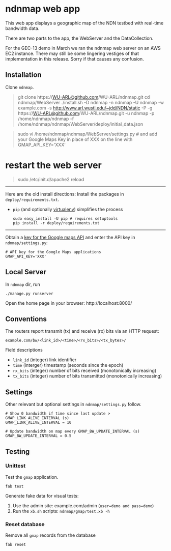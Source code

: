 ndnmap web app
==============

This web app displays a geographic map of the NDN testbed with real-time 
bandwidth data.

There are two parts to the app, the WebServer and the DataCollection.

For the GEC-13 demo in March we ran the ndnmap web server on an AWS EC2 instance.
There may still be some lingering vestiges of that implementation in this release.
Sorry if that causes any confusion.
 

Installation
------------
    
Clone `ndnmap`.

   > git clone https://WU-ARL@github.com/WU-ARL/ndnmap.git
   > cd ndnmap/WebServer
   > ./install.sh -D ndnmap -n ndnmap -U ndnmap -w example.com -s http://www.arl.wustl.edu/~jdd/NDN/static -P <mysql-password> -g https://WU-ARL@github.com/WU-ARL/ndnmap.git -u ndnmap -p /home/ndnmap/ndnmap -f /home/ndnmap/ndnmap/WebServer/deploy/initial_data.json

   > sudo vi /home/ndnmap/ndnmap/WebServer/settings.py    # and add your Google Maps Key in place of XXX on the line with GMAP_API_KEY='XXX'
   # restart the web server 
   > sudo /etc/init.d/apache2 reload

-------------------------------------
Here are the old install directions:
Install the packages in ``deploy/requirements.txt``.

  * ``pip`` (and optionally [virtualenv][1]) simplifies the process

        sudo easy_install -U pip # requires setuptools
        pip install -r deploy/requirements.txt
        

-------------------------------------

Obtain a [key for the Google maps API][2] and enter the API key in
`ndnmap/settings.py`:

    # API key for the Google Maps applications
    GMAP_API_KEY='XXX'

Local Server
----------------

In `ndnmap` dir, run
    
    ./manage.py runserver
    
Open the home page in your browser: http://localhost:8000/


Conventions
-----------

The routers report transmit (tx) and receive (rx) bits via an HTTP request:

    example.com/bw/<link_id>/<time>/<rx_bits>/<tx_bytes>/

Field descriptions

  * `link_id` (integer) link identifier 
  * `time` (interger) timestamp (seconds since the epoch)
  * `rx_bits` (integer) number of bits received (monotonically increasing)
  * `tx_bits` (integer) number of bits transmitted (monotonically increasing)
  
Settings
--------
Other relevant but optional settings in `ndnmap/settings.py` follow.

    # Show 0 bandwidth if time since last update > GMAP_LINK_ALIVE_INTERVAL (s)
    GMAP_LINK_ALIVE_INTERVAL = 10 
    
    # Update bandwidth on map every GMAP_BW_UPDATE_INTERVAL (s)
    GMAP_BW_UPDATE_INTERVAL = 0.5
    
Testing 
-------

### Unittest

Test the `gmap` application.

    fab test

Generate fake data for visual tests:

  1.  Use the admin site: example.com/admin (`user=demo and pass=demo`)
  2.  Run the `xb.sh` scripts: `ndnmap/gmap/test.xb -h `


### Reset database

Remove all `gmap` records from the database

    fab reset

[1]: http://mathematism.com/2009/07/30/presentation-pip-and-virtualenv/
[2]: https://developers.google.com/maps/documentation/javascript/tutorial#api_key
[3]: http://console.aws.amazon.com/
[4]: http://fabfile.org/
[5]: http://alestic.com/2010/10/ec2-ssh-keys
